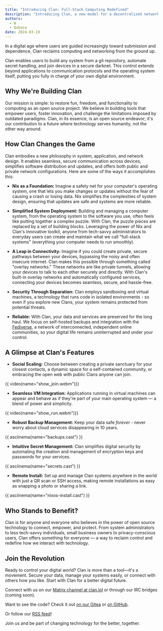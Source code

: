 ```yaml
---
title: "Introducing Clan: Full-Stack Computing Redefined"
description: "Introducing Clan, a new model for a decentralized network, designed to provide families, smaller groups, and small businesses a platform that’s private, secure, and user-friendly."
authors:
  - W
  - Qubasa
date: 2024-03-19
---
```



In a digital age where users are guided increasingly toward submission and dependence, Clan reclaims computing and networking from the ground up.

Clan enables users to build any system from a git repository, automate secret handling, and join devices in a secure darknet. This control extends beyond applications to communication protocols and the operating system itself, putting you fully in charge of your own digital environment.

## Why We're Building Clan

Our mission is simple: to restore fun, freedom, and functionality to computing as an open source project. We believe in building tools that empower users, foster innovation, and challenge the limitations imposed by outdated paradigms. Clan, in its essence, is an open source endeavor; it's our contribution to a future where technology serves humanity, not the other way around.

## How Clan Changes the Game
Clan embodies a new philosophy in system, application, and network design. It enables seamless, secure communication across devices, simplifies software distribution and updates, and offers both public and private network configurations. Here are some of the ways it accomplishes this:

- **Nix as a Foundation:** Imagine a safety net for your computer's operating system, one that lets you make changes or updates without the fear of causing a crash or losing data. Nix simplifies the complexities of system design, ensuring that updates are safe and systems are more reliable.

- **Simplified System Deployment:** Building and managing a computer system, from the operating system to the software you use, often feels like putting together a complex puzzle. With Clan, the puzzle pieces are replaced by a set of building blocks. Leveraging the power of Nix and Clan's innovative toolkit, anyone from tech-savvy administrators to everyday users can create and maintain what we call "full-stack systems" (everything your computer needs to run smoothly).

- **A Leap in Connectivity:** Imagine if you could create private, secure pathways between your devices, bypassing the noisy and often insecure internet. Clan makes this possible through something called "overlay networks." These networks are like private tunnels, allowing your devices to talk to each other securely and directly. With Clan's built-in overlay networks and automatically configured services, connecting your devices becomes seamless, secure, and hassle-free.

- **Security Through Separation:** Clan employs sandboxing and virtual machines, a technology that runs code in isolated environments - so even if you explore new Clans, your system remains protected from potential threats.

- **Reliable:** With Clan, your data and services are preserved for the long haul. We focus on self-hosted backups and integration with the [Fediverse](https://de.wikipedia.org/wiki/Fediverse), a network of interconnected, independent online communities, so your digital life remains uninterrupted and under your control.


## A Glimpse at Clan's Features

- **Social Scaling:** Choose between creating a private sanctuary for your closest contacts, a dynamic space for a self-contained community, or embracing the open web with public Clans anyone can join.

{{ video(name="show_join.webm")}}

- **Seamless VM Integration:** Applications running in virtual machines can appear and behave as if they're part of your main operating system — a blend of power and simplicity.

{{ video(name="show_run.webm")}}

- **Robust Backup Management:** Keep your data safe _forever_ - never worry about cloud services disappearing in 10 years.

{{ asciinema(name="backups.cast") }}

- **Intuitive Secret Management:** Clan simplifies digital security by automating the creation and management of encryption keys and passwords for your services.

{{ asciinema(name="secrets.cast") }}

- **Remote Install:** Set up and manage Clan systems anywhere in the world with just a QR scan or SSH access, making remote installations as easy as snapping a photo or sharing a link.

{{ asciinema(name="nixos-install.cast") }}


## Who Stands to Benefit?

Clan is for anyone and everyone who believes in the power of open source technology to connect, empower, and protect. From system administrators to less tech-savvy individuals, small business owners to privacy-conscious users, Clan offers something for everyone — a way to reclaim control and redefine how we interact with technology.

## Join the Revolution

Ready to control your digital world? Clan is more than a tool—it's a movement. Secure your data, manage your systems easily, or connect with others how you like. Start with Clan for a better digital future.

Connect with us on our [Matrix channel at clan.lol](https://matrix.to/#/#clan:lassul.us) or through our IRC bridges (coming soon).

Want to see the code? Check it out [on our Gitea](https://git.clan.lol/clan/clan-core) or [on GitHub](https://github.com/clan-lol/clan-core).

Or follow our [RSS feed](https://docs.clan.lol/feed_rss_created.xml)!

Join us and be part of changing technology for the better, together.



